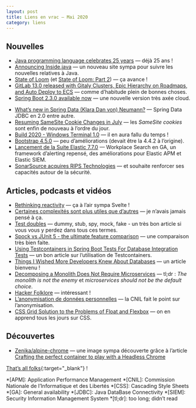 ```yaml
---
layout: post
title: Liens en vrac — Mai 2020
category: liens
---
```


## Nouvelles

- [Java programming language celebrates 25 years](https://www.infoworld.com/article/3544229/java-programming-language-celebrates-25-years.html)
  — déjà 25 ans !
- [Announcing Inside.java](https://inside.java/2020/05/20/insidejava/)
  — un nouveau site sympa pour suivre les nouvelles relatives à Java.
- [State of Loom](https://cr.openjdk.java.net/~rpressler/loom/loom/sol1_part1.html)
  (et [State of Loom: Part 2](https://cr.openjdk.java.net/~rpressler/loom/loom/sol1_part2.html))
  — ça avance !
- [GitLab 13.0 released with Gitaly Clusters, Epic Hierarchy on Roadmaps, and Auto Deploy to ECS](https://about.gitlab.com/releases/2020/05/22/gitlab-13-0-released/)
  — comme d’habitude plein de bonnes choses.
- [Spring Boot 2.3.0 available now](https://spring.io/blog/2020/05/15/spring-boot-2-3-0-available-now)
  — une nouvelle version très axée cloud.

* [What’s new in Spring Data (Klara Dan von) Neumann?](https://spring.io/blog/2020/05/18/what-s-new-in-spring-data-klara-dan-von-neumann)
  — Spring Data JDBC en 2.0 entre autre.
* [Resuming SameSite Cookie Changes in July](https://blog.chromium.org/2020/05/resuming-samesite-cookie-changes-in-july.html)
  — les _SameSite cookies_ sont enfin de nouveau à l’ordre du jour.
* [Build 2020 - Windows Terminal 1.0](https://devblogs.microsoft.com/commandline/windows-terminal-1-0/)
  — il en aura fallu du temps !
* [Bootstrap 4.5.0](https://blog.getbootstrap.com/2020/05/12/bootstrap-4-5-0/)
  — peu d’améliorations (devait être la 4.4.2 à l’origine).
* [Lancement de la Suite Elastic 7.7.0](https://www.elastic.co/fr/blog/elastic-stack-7-7-0-released)
  — Workplace Search en GA, un framework d’alerting repensé, des améliorations pour Elastic APM et Elastic SIEM.
* [SonarSource acquires RIPS Technologies](https://blog.sonarsource.com/sonarsource-acquires-rips-technologies)
  — et souhaite renforcer ses capacités autour de la sécurité.

## Articles, podcasts et vidéos

- [Rethinking reactivity](https://www.youtube.com/watch?v=AdNJ3fydeao)
  — ça à l’air sympa Svelte !
- [Certaines complexités sont plus utiles que d’autres](https://www.lilobase.me/certaines-complexites-sont-plus-utiles-que-dautres/)
  — je n’avais jamais pensé à ça.
- [Test doubles](https://www.arolla.fr/blog/2020/05/test-doubles/)
  — dummy, stub, spy, mock, fake - un très bon article si vous vous y perdez dans tous ces termes.
- [Spock vs JUnit 5 - the ultimate feature comparison](https://blog.solidsoft.pl/2020/04/15/spock-vs-junit-5-the-ultimate-feature-comparison/)
  — une comparaison très bien faite.
- [Using Testcontainers in Spring Boot Tests For Database Integration Tests](https://www.javacodegeeks.com/2020/05/using-testcontainers-in-spring-boot-tests-for-database-integration-tests.html)
  — un bon article sur l’utilisation de Testcontainers.
- [Things I Wished More Developers Knew About Databases](https://medium.com/@rakyll/things-i-wished-more-developers-knew-about-databases-2d0178464f78)
  — un article bienvenu !
- [Decomposing a Monolith Does Not Require Microservices](https://www.infoq.com/news/2020/05/monolith-decomposition-newman/)
  — tl;dr : _The monolith is not the enemy_ et _microservices should not be the default choice_.
- [Hacker Folklore](https://endler.dev/2020/folklore/)
  — intéressant !
- [L’anonymisation de données personnelles](https://www.cnil.fr/fr/lanonymisation-de-donnees-personnelles)
  — la CNIL fait le point sur l’anonymisation.
- [CSS Grid Solution to the Problems of Float and Flexbox](https://dzone.com/articles/css-grid-solution-to-the-problems-of-float-and-fle-1)
  — on en apprend tous les jours sur CSS.

## Découvertes

- [Zenika/alpine-chrome](https://github.com/Zenika/alpine-chrome)
  — une image sympa découverte grâce à
  l’article [Crafting the perfect container to play with a Headless Chrome](https://dev.to/jlandure/crafting-the-perfect-container-to-play-with-a-headless-chrome-ilp)

[That’s all folks](https://www.youtube.com/watch?v=rjbiUj-FD-o "Damon Albarn - Everyday Robots"){:target="_blank"} !

<!-- prettier-ignore-start -->
*[APM]: Application Performance Management
*[CNIL]: Commission Nationale de l’Informatique et des Libertés
*[CSS]: Cascading Style Sheets
*[GA]: General availability
*[JDBC]: Java DataBase Connectivity
*[SIEM]: Security Information Management System
*[tl;dr]: too long; didn’t read
<!-- prettier-ignore-end -->
